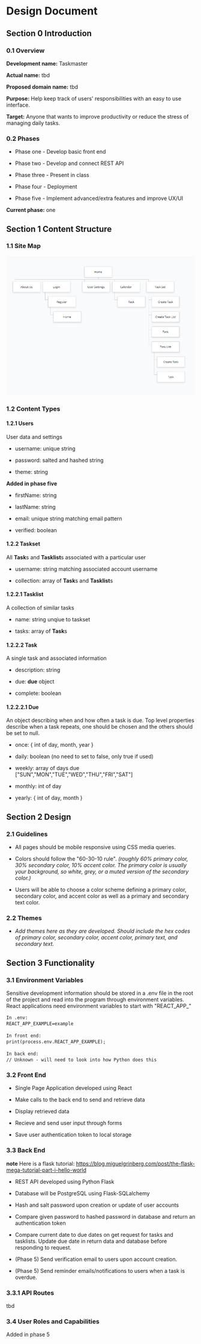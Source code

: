 # Design Document

## Section 0 Introduction

### 0.1 Overview

__Development name:__ Taskmaster

__Actual name:__ tbd

__Proposed domain name:__ tbd

__Purpose:__ Help keep track of users' responsibilities with an easy to use interface.

__Target:__ Anyone that wants to improve productivity or reduce the stress of managing daily tasks.

### 0.2 Phases

  * Phase one - Develop basic front end
  
  * Phase two - Develop and connect REST API

  * Phase three - Present in class
  
  * Phase four - Deployment
  
  * Phase five - Implement advanced/extra features and improve UX/UI
  
 __Current phase:__ one
  
## Section 1 Content Structure

### 1.1 Site Map

 ![sitemap](https://github.com/zrromano/taskmaster/blob/master/src/images/map.png?raw=true)
 
### 1.2 Content Types
 
#### 1.2.1 Users

User data and settings

 * username: unique string
 
 * password: salted and hashed string
 
 * theme: string
 
 __Added in phase five__
 
 * firstName: string
 
 * lastName: string
 
 * email: unique string matching email pattern
 
 * verified: boolean
 
 
#### 1.2.2 Taskset

All **Task**s and **Tasklist**s associated with a particular user

 * username: string matching associated account username
 
 * collection: array of **Task**s and **Tasklist**s
 

#### 1.2.2.1 Tasklist

A collection of similar tasks

 * name: string unqiue to taskset
 
 * tasks: array of **Task**s
 
#### 1.2.2.2 Task

A single task and associated information

 * description: string
 
 * due: **due** object
 
 * complete: boolean
 
#### 1.2.2.2.1 Due

An object describing when and how often a task is due. Top level properties describe when a task repeats, one should be chosen and the others should be set to null.

 * once: { int of day, month, year }
 
 * daily: boolean (no need to set to false, only true if used)
 
 * weekly: array of days due ["SUN","MON","TUE","WED","THU","FRI","SAT"]
 
 * monthly: int of day
 
 * yearly: { int of day, month }
 
## Section 2 Design
 
### 2.1 Guidelines

* All pages should be mobile responsive using CSS media queries.

* Colors should follow the "60-30-10 rule". *(roughly 60% primary color, 30% secondary color, 10% accent color. The primary color is usually your background, so white, grey, or a muted version of the secondary color.)*

* Users will be able to choose a color scheme defining a primary color, secondary color, and accent color as well as a primary and secondary text color.

### 2.2 Themes

* *Add themes here as they are developed. Should include the hex codes of primary color, secondary color, accent color, primary text, and secondary text.*

## Section 3 Functionality

### 3.1 Environment Variables

Sensitive development information should be stored in a .env file in the root of the project and read into the program through environment variables. React applications need environment variables to start with "REACT_APP_"

```
In .env:
REACT_APP_EXAMPLE=example

In front end:
print(process.env.REACT_APP_EXAMPLE);

In back end:
// Unknown - will need to look into how Python does this
```

### 3.2 Front End

 * Single Page Application developed using React

 * Make calls to the back end to send and retrieve data
 
 * Display retrieved data
 
 * Recieve and send user input through forms
 
 * Save user authentication token to local storage

### 3.3 Back End

**note** Here is a flask tutorial: https://blog.miguelgrinberg.com/post/the-flask-mega-tutorial-part-i-hello-world

 * REST API developed using Python Flask
 
 * Database will be PostgreSQL using Flask-SQLalchemy

 * Hash and salt password upon creation or update of user accounts
 
 * Compare given password to hashed password in database and return an authentication token
 
 * Compare current date to due dates on get request for tasks and tasklists. Update due date in return data and database before responding to request.
 
 * (Phase 5) Send verification email to users upon account creation.
 
 * (Phase 5) Send reminder emails/notifications to users when a task is overdue.
 
### 3.3.1 API Routes

tbd

### 3.4 User Roles and Capabilities

Added in phase 5
